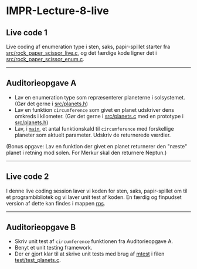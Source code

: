 # IMPR-Lecture-8-live

## Live code 1
Live coding af enumeration type i sten, saks, papir-spillet starter fra [src/rock_paper_scissor_live.c](src/rock_paper_scissor_live.c), 
og det færdige kode ligner det i [src/rock_paper_scissor_enum.c](src/rock_paper_scissor_enum.c).

---

## Auditorieopgave A
- Lav en enumeration type som repræsenterer planeterne i solsystemet. (Gør det gerne i [src/planets.h](src/planets.h))
- Lav en funktion `circumference` som givet en planet udskriver dens omkreds i kilometer. (Gør det gerne i [src/planets.c](src/planets.c) med en prototype i [src/planets.h](src/planets.h))
- Lav, i [`main`](src/main_A.c), et antal funktionskald til `circumference` med forskellige planeter som aktuelt parameter. Udskriv de returnerede værdier.

(Bonus opgave: Lav en funktion der givet en planet returnerer den "næste" planet i retning mod solen. For Merkur skal den returnere Neptun.)

---

## Live code 2
I denne live coding session laver vi koden for sten, saks, papir-spillet om til et programbibliotek og vi laver unit test af koden.
En færdig og finpudset version af dette kan findes i mappen [rps](rps).

---

## Auditorieopgave B
- Skriv unit test af `circumference` funktionen fra Auditorieopgave A.
- Benyt et unit testing framework. 
- Der er gjort klar til at skrive unit tests med brug af [mtest](https://github.com/MortenSchou/mtest/) i filen [test/test_planets.c](test/test_planets.c).

